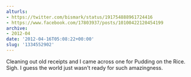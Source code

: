 ```yaml
---
alturls:
- https://twitter.com/bismark/status/191754888961724416
- https://www.facebook.com/17803937/posts/10100422120454199
archive:
- 2012-04
date: '2012-04-16T05:08:22+00:00'
slug: '1334552902'
---
```


Cleaning out old receipts and I came across one for Pudding on the Rice. Sigh. I guess the world just wasn't ready for such amazingness.

